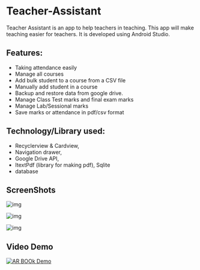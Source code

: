 # Teacher-Assistant
Teacher Assistant is an app to help teachers in teaching. This app will make teaching easier for teachers.  It is 
developed using Android Studio.
## Features:
*  Taking attendance easily
*  Manage all courses
*  Add bulk student to a course from a CSV file
*  Manually add student in a course
*  Backup and restore data from google drive.
*  Manage Class Test marks and final exam marks
*  Manage Lab/Sessional marks
*  Save marks or attendance in pdf/csv format
## Technology/Library used:
* Recyclerview  &  Cardview,  
* Navigation  drawer,  
* Google  Drive  API,  
* ItextPdf  (library  for  making  pdf),  Sqlite 
* database

## ScreenShots
![img](https://image.ibb.co/m1OmAf/Picture1.png)

![img](https://image.ibb.co/bYhPwL/Picture2.png)

![img](https://image.ibb.co/jT1v30/Picture3.png)

## Video Demo

[![AR BOOk Demo](https://img.youtube.com/vi/oap5z6zhpIw/0.jpg)](https://youtu.be/oap5z6zhpIw)




